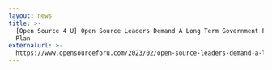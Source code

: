 ```yaml
---
layout: news
title: >-
  [Open Source 4 U] Open Source Leaders Demand A Long Term Government Funding
  Plan
externalurl: >-
  https://www.opensourceforu.com/2023/02/open-source-leaders-demand-a-long-term-government-funding-plan
---
```

